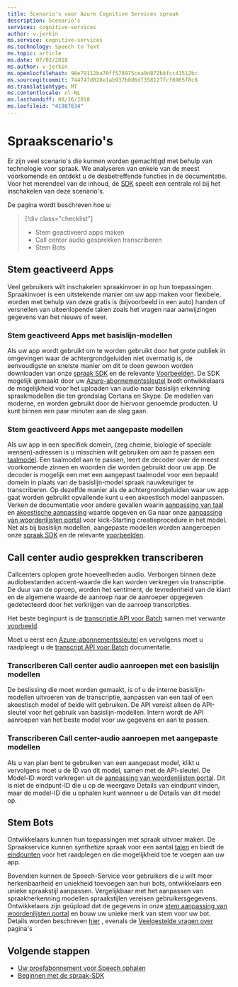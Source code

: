 ```yaml
---
title: Scenario's voor Azure Cognitive Services spraak
description: Scenario's
services: cognitive-services
author: v-jerkin
ms.service: cognitive-services
ms.technology: Speech to Text
ms.topic: article
ms.date: 07/02/2018
ms.author: v-jerkin
ms.openlocfilehash: 98e79112ba70ff578975cea9d872b4fcc41512bc
ms.sourcegitcommit: 744747d828e1ab937b0d6df358127fcf6965f8c8
ms.translationtype: MT
ms.contentlocale: nl-NL
ms.lasthandoff: 08/16/2018
ms.locfileid: "41987634"
---
```

# <a name="speech-scenarios"></a>Spraakscenario's

Er zijn veel scenario's die kunnen worden gemachtigd met behulp van technologie voor spraak. We analyseren van enkele van de meest voorkomende en ontdekt u de desbetreffende functies in de documentatie. Voor het merendeel van de inhoud, de [SDK](speech-sdk.md) speelt een centrale rol bij het inschakelen van deze scenario's.

De pagina wordt beschreven hoe u:
> [!div class="checklist"]
> * Stem geactiveerd apps maken
> * Call center audio gesprekken transcriberen
> * Stem Bots

## <a name="voice-triggered-apps"></a>Stem geactiveerd Apps

Veel gebruikers wilt inschakelen spraakinvoer in op hun toepassingen. Spraakinvoer is een uitstekende manier om uw app maken voor flexibele, worden met behulp van deze gratis is (bijvoorbeeld in een auto) handen of versnellen van uiteenlopende taken zoals het vragen naar aanwijzingen gegevens van het nieuws of weer. 

### <a name="voice-triggered-apps-with-baseline-models"></a>Stem geactiveerd Apps met basislijn-modellen

Als uw app wordt gebruikt om te worden gebruikt door het grote publiek in omgevingen waar de achtergrondgeluiden niet overmatig is, de eenvoudigste en snelste manier om dit te doen gewoon worden downloaden van onze [spraak SDK](speech-sdk.md) en de relevante [ Voorbeelden](quickstart-csharp-dotnet-windows.md). De SDK mogelijk gemaakt door uw [Azure-abonnementssleutel](https://azure.microsoft.com/try/cognitive-services/) biedt ontwikkelaars de mogelijkheid voor het uploaden van audio naar basislijn erkenning spraakmodellen die ten grondslag Cortana en Skype. De modellen van moderne, en worden gebruikt door de hiervoor genoemde producten. U kunt binnen een paar minuten aan de slag gaan.

### <a name="voice-triggered-apps-with-custom-models"></a>Stem geactiveerd Apps met aangepaste modellen

Als uw app in een specifiek domein, (zeg chemie, biologie of speciale wensen)-adressen is u misschien wilt gebruiken om aan te passen een [taalmodel](how-to-customize-language-model.md). Een taalmodel aan te passen, leert de decoder over de meest voorkomende zinnen en woorden die worden gebruikt door uw app. De decoder is mogelijk een met een aangepast taalmodel voor een bepaald domein in plaats van de basislijn-model spraak nauwkeuriger te transcriberen. Op dezelfde manier als de achtergrondgeluiden waar uw app gaat worden gebruikt opvallende kunt u een akoestisch model aanpassen. Verken de documentatie voor andere gevallen waarin [aanpassing van taal](how-to-customize-language-model.md) en [akoestische aanpassing](how-to-customize-acoustic-models.md) waarde opgeven en Ga naar onze [aanpassing van woordenlijsten portal](https://customspeech.ai) voor kick-Starting creatieprocedure in het model. Net als bij basislijn modellen, aangepaste modellen worden aangeroepen onze [spraak SDK](speech-sdk.md) en de relevante [voorbeelden](quickstart-csharp-dotnet-windows.md).

## <a name="transcribe-call-center-audio-calls"></a>Call center audio gesprekken transcriberen

Callcenters oplopen grote hoeveelheden audio. Verborgen binnen deze audiobestanden accent-waarde die kan worden verkregen via transcriptie. De duur van de oproep, worden het sentiment, de tevredenheid van de klant en de algemene waarde de aanroep naar de aanroeper opgegeven gedetecteerd door het verkrijgen van de aanroep transcripties.

Het beste beginpunt is de [transcriptie API voor Batch](batch-transcription.md) samen met verwante [voorbeeld](https://github.com/PanosPeriorellis/Speech_Service-BatchTranscriptionAPI).

Moet u eerst een [Azure-abonnementssleutel](https://azure.microsoft.com/try/cognitive-services/) en vervolgens moet u raadpleegt u de [transcript API voor Batch](batch-transcription.md) documentatie.

### <a name="transcribe-call-center-audio-calls-with-baseline-models"></a>Transcriberen Call center audio aanroepen met een basislijn modellen

De beslissing die moet worden gemaakt, is of u de interne basislijn-modellen uitvoeren van de transcriptie, aanpassen van een taal of een akoestisch model of beide wilt gebruiken. De API vereist alleen de API-sleutel voor het gebruik van basislijn-modellen. Intern wordt de API aanroepen van het beste model voor uw gegevens en aan te passen.

### <a name="transcribe-call-center-audio-calls-with-custom-models"></a>Transcriberen Call center-audio aanroepen met aangepaste modellen

Als u van plan bent te gebruiken van een aangepast model, klikt u vervolgens moet u de ID van dit model, samen met de API-sleutel. De Model-ID wordt verkregen uit de [aanpassing van woordenlijsten portal](https://customspeech.ai). Dit is niet de eindpunt-ID die u op de weergave Details van eindpunt vinden, maar de model-ID die u ophalen kunt wanneer u de Details van dit model op.

## <a name="voice-bots"></a>Stem Bots

Ontwikkelaars kunnen hun toepassingen met spraak uitvoer maken. De Spraakservice kunnen synthetize spraak voor een aantal [talen](supported-languages.md) en biedt de [eindpunten](rest-apis.md) voor het raadplegen en die mogelijkheid toe te voegen aan uw app.

Bovendien kunnen de Speech-Service voor gebruikers die u wilt meer herkenbaarheid en uniekheid toevoegen aan hun bots, ontwikkelaars een unieke spraakstijl aanpassen. Vergelijkbaar met het aanpassen van spraakherkenning modellen spraakstijlen vereisen gebruikersgegevens. Ontwikkelaars zijn geüpload dat de gegevens in onze [stem aanpassing van woordenlijsten portal](https://customspeech.ai) en bouw uw unieke merk van stem voor uw bot. Details worden beschreven [hier](how-to-text-to-speech.md) , evenals de [Veelgestelde vragen over](faq-text-to-speech.md) pagina's 

## <a name="next-steps"></a>Volgende stappen

* [Uw proefabonnement voor Speech ophalen](https://azure.microsoft.com/try/cognitive-services/)
* [Beginnen met de spraak-SDK](speech-sdk.md)
